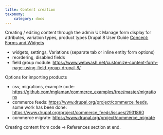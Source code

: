 ```yaml
---
title: Content creation
taxonomy:
    category: docs
---
```


Creating / editing content through the admin UI:
Manage form display for attributes, variation types, product types
Drupal 8 User Guide [Concept: Forms and Widgets](https://www.drupal.org/docs/user_guide/en/structure-widgets.html)
- widgets, settings, Variations (separate tab or inline entity form options)
- reordering, disabled fields
- field group module: https://www.webwash.net/customize-content-form-page-using-field-group-drupal-8/

Options for importing products
- csv, migrations, example code: https://github.com/mglaman/commerce_examples/tree/master/migrations
- commerce feeds: https://www.drupal.org/project/commerce_feeds, some work has been done: https://www.drupal.org/project/commerce_feeds/issues/2931860
- commerce migrate: https://www.drupal.org/project/commerce_migrate

Creating content from code -> References section at end.